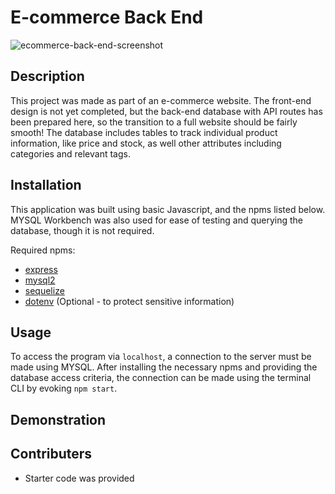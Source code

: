 # E-commerce Back End

![ecommerce-back-end-screenshot](https://user-images.githubusercontent.com/90315740/150962659-202b5f1e-ab0f-40ac-a38d-afa4b197c464.jpg)

## Description
This project was made as part of an e-commerce website. The front-end design is not yet completed, but the back-end database with API routes has been prepared here, so the transition to a full website should be fairly smooth! The database includes tables to track individual product information, like price and stock, as well other attributes including categories and relevant tags.

## Installation
This application was built using basic Javascript, and the npms listed below. MYSQL Workbench was also used for ease of testing and querying the database, though it is not required.

Required npms:
- [express](https://www.npmjs.com/package/express)
- [mysql2](https://www.npmjs.com/package/mysql2)
- [sequelize](https://www.npmjs.com/package/sequelize)
- [dotenv](https://www.npmjs.com/package/dotenv) (Optional - to protect sensitive information)

## Usage
To access the program via `localhost`, a connection to the server must be made using MYSQL. After installing the necessary npms and providing the database access criteria, the connection can be made using the terminal CLI by evoking `npm start`.

## Demonstration

## Contributers
- Starter code was provided
